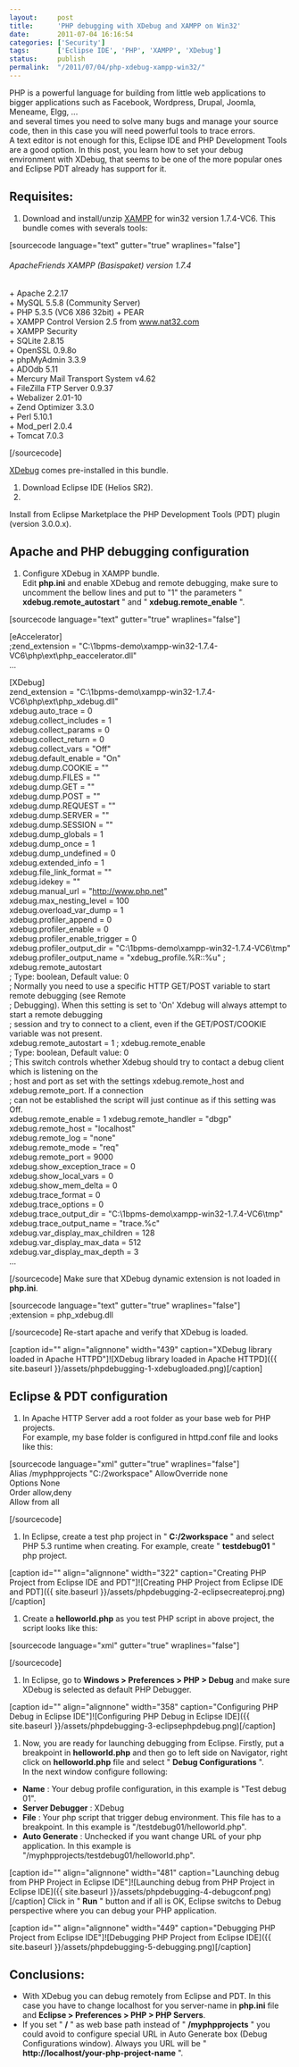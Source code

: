 ```yaml
---
layout:     post
title:      'PHP debugging with XDebug and XAMPP on Win32'
date:       2011-07-04 16:16:54
categories: ['Security']
tags:       ['Eclipse IDE', 'PHP', 'XAMPP', 'XDebug']
status:     publish 
permalink:  "/2011/07/04/php-xdebug-xampp-win32/"
---
```

PHP is a powerful language for building from little web applications to bigger applications such as Facebook, Wordpress, Drupal, Joomla, Meneame, Elgg, ...  
and several times you need to solve many bugs and manage your source code, then in this case you will need powerful tools to trace errors.  
A text editor is not enough for this, Eclipse IDE and PHP Development Tools are a good option.
In this post, you learn how to set your debug environment with XDebug, that seems to be one of the more popular ones and Eclipse PDT already has support for it.

<!-- more -->

## Requisites:
1. Download and install/unzip [XAMPP](http://www.apachefriends.org/en/xampp-windows.html) for win32 version 1.7.4-VC6.
This bundle comes with severals tools:

[sourcecode language="text" gutter="true" wraplines="false"]  

###### ApacheFriends XAMPP (Basispaket) version 1.7.4 ######

\+ Apache 2.2.17  
\+ MySQL 5.5.8 (Community Server)  
\+ PHP 5.3.5 (VC6 X86 32bit) + PEAR  
\+ XAMPP Control Version 2.5 from www.nat32.com  
\+ XAMPP Security  
\+ SQLite 2.8.15  
\+ OpenSSL 0.9.8o  
\+ phpMyAdmin 3.3.9  
\+ ADOdb 5.11  
\+ Mercury Mail Transport System v4.62  
\+ FileZilla FTP Server 0.9.37  
\+ Webalizer 2.01-10  
\+ Zend Optimizer 3.3.0  
\+ Perl 5.10.1  
\+ Mod_perl 2.0.4  
\+ Tomcat 7.0.3  

[/sourcecode]

[XDebug](http://xdebug.org) comes pre-installed in this bundle.
1. Download Eclipse IDE (Helios SR2).
2.   
Install from Eclipse Marketplace the PHP Development Tools (PDT) plugin (version 3.0.0.x).

## Apache and PHP debugging configuration
1. Configure XDebug in XAMPP bundle.  
Edit **php.ini** and enable XDebug and remote debugging, make sure to uncomment the bellow lines and put to "1" the parameters " **xdebug.remote_autostart** " and " **xdebug.remote_enable** ".

[sourcecode language="text" gutter="true" wraplines="false"]  

[eAccelerator]  
;zend_extension = "C:\1bpms-demo\xampp-win32-1.7.4-VC6\php\ext\php_eaccelerator.dll"  
...

[XDebug]  
zend_extension = "C:\1bpms-demo\xampp-win32-1.7.4-VC6\php\ext\php_xdebug.dll"  
xdebug.auto_trace = 0  
xdebug.collect_includes = 1  
xdebug.collect_params = 0  
xdebug.collect_return = 0  
xdebug.collect_vars = "Off"  
xdebug.default_enable = "On"  
xdebug.dump.COOKIE = ""  
xdebug.dump.FILES = ""  
xdebug.dump.GET = ""  
xdebug.dump.POST = ""  
xdebug.dump.REQUEST = ""  
xdebug.dump.SERVER = ""  
xdebug.dump.SESSION = ""  
xdebug.dump_globals = 1  
xdebug.dump_once = 1  
xdebug.dump_undefined = 0  
xdebug.extended_info = 1  
xdebug.file_link_format = ""  
xdebug.idekey = ""  
xdebug.manual_url = "http://www.php.net"  
xdebug.max_nesting_level = 100  
xdebug.overload_var_dump = 1  
xdebug.profiler_append = 0  
xdebug.profiler_enable = 0  
xdebug.profiler_enable_trigger = 0  
xdebug.profiler_output_dir = "C:\1bpms-demo\xampp-win32-1.7.4-VC6\tmp"  
xdebug.profiler_output_name = "xdebug_profile.%R::%u"
; xdebug.remote_autostart  
; Type: boolean, Default value: 0  
; Normally you need to use a specific HTTP GET/POST variable to start remote debugging (see Remote  
; Debugging). When this setting is set to 'On' Xdebug will always attempt to start a remote debugging  
; session and try to connect to a client, even if the GET/POST/COOKIE variable was not present.  
xdebug.remote_autostart = 1
; xdebug.remote_enable  
; Type: boolean, Default value: 0  
; This switch controls whether Xdebug should try to contact a debug client which is listening on the  
; host and port as set with the settings xdebug.remote_host and xdebug.remote_port. If a connection  
; can not be established the script will just continue as if this setting was Off.  
xdebug.remote_enable = 1
xdebug.remote_handler = "dbgp"  
xdebug.remote_host = "localhost"  
xdebug.remote_log = "none"  
xdebug.remote_mode = "req"  
xdebug.remote_port = 9000  
xdebug.show_exception_trace = 0  
xdebug.show_local_vars = 0  
xdebug.show_mem_delta = 0  
xdebug.trace_format = 0  
xdebug.trace_options = 0  
xdebug.trace_output_dir = "C:\1bpms-demo\xampp-win32-1.7.4-VC6\tmp"  
xdebug.trace_output_name = "trace.%c"  
xdebug.var_display_max_children = 128  
xdebug.var_display_max_data = 512  
xdebug.var_display_max_depth = 3  
...  

[/sourcecode]
Make sure that XDebug dynamic extension is not loaded in **php.ini**.

[sourcecode language="text" gutter="true" wraplines="false"]  
;extension = php_xdebug.dll  

[/sourcecode]
Re-start apache and verify that XDebug is loaded.

[caption id="" align="alignnone" width="439" caption="XDebug library loaded in Apache HTTPD"]![XDebug library loaded in Apache HTTPD]({{ site.baseurl }}/assets/phpdebugging-1-xdebugloaded.png)[/caption]

## Eclipse & PDT configuration
1. In Apache HTTP Server add a root folder as your base web for PHP projects.  
For example, my base folder is configured in httpd.conf file and looks like this:

[sourcecode language="xml" gutter="true" wraplines="false"]  
Alias /myphpprojects "C:/2workspace"
AllowOverride none  
Options None  
Order allow,deny  
Allow from all

[/sourcecode]
1. In Eclipse, create a test php project in " **C:/2workspace** " and select PHP 5.3 runtime when creating. For example, create " **testdebug01** " php project.

[caption id="" align="alignnone" width="322" caption="Creating PHP Project from Eclipse IDE and PDT"]![Creating PHP Project from Eclipse IDE and PDT]({{ site.baseurl }}/assets/phpdebugging-2-eclipsecreateproj.png)[/caption]
1. Create a **helloworld.php** as you test PHP script in above project, the script looks like this:

[sourcecode language="xml" gutter="true" wraplines="false"]  
<?php  
$msg = "crazy world";  
echo "  

# Test PHP Debugging #1 

";  
echo "  
* * *
";  
echo " 
";  
for ($k = 0; $k < 10; $k++) {  
print("
1. Hello, $msg ($k)!   
");  
}  
echo "
";  
?>  

[/sourcecode]
1. In Eclipse, go to **Windows > Preferences > PHP > Debug** and make sure XDebug is selected as default PHP Debugger.

[caption id="" align="alignnone" width="358" caption="Configuring PHP Debug in Eclipse IDE"]![Configuring PHP Debug in Eclipse IDE]({{ site.baseurl }}/assets/phpdebugging-3-eclipsephpdebug.png)[/caption]
1. Now, you are ready for launching debugging from Eclipse. Firstly, put a breakpoint in **helloworld.php** and then go to left side on Navigator, right click on **helloworld.php** file and select " **Debug Configurations** ".  
In the next window configure following:
* **Name** : Your debug profile configuration, in this example is "Test debug 01".
* **Server Debugger** : XDebug
* **File** : Your php script that trigger debug environment. This file has to a breakpoint. In this example is "/testdebug01/helloworld.php".
* **Auto Generate** : Unchecked if you want change URL of your php application. In this example is "/myphpprojects/testdebug01/helloworld.php".

[caption id="" align="alignnone" width="481" caption="Launching debug from PHP Project in Eclipse IDE"]![Launching debug from PHP Project in Eclipse IDE]({{ site.baseurl }}/assets/phpdebugging-4-debugconf.png)[/caption]
Click in " **Run** " button and if all is OK, Eclipse switchs to Debug perspective where you can debug your PHP application.

[caption id="" align="alignnone" width="449" caption="Debugging PHP Project from Eclipse IDE"]![Debugging PHP Project from Eclipse IDE]({{ site.baseurl }}/assets/phpdebugging-5-debugging.png)[/caption]

## Conclusions:
* With XDebug you can debug remotely from Eclipse and PDT. In this case you have to change localhost for you server-name in **php.ini** file and **Eclipse > Preferences > PHP > PHP Servers**.
* If you set " **/** " as web base path instead of " **/myphpprojects** " you could avoid to configure special URL in Auto Generate box (Debug Configurations window). Always you URL will be " **http://localhost/your-php-project-name** ".
